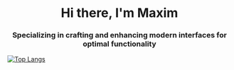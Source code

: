 <h1 align="center">Hi there, I'm Maxim </h1>
<h3 align="center">Specializing in crafting and enhancing modern interfaces for optimal functionality</h3>

[![Top Langs](https://github-readme-stats.vercel.app/api/top-langs/?username=komoza&layout=donut)](https://github.com/komoza/github-readme-stats)


